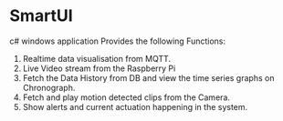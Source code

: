 # SmartUI
c# windows application
Provides the following Functions:
1) Realtime data visualisation from MQTT.
2) Live Video stream from the Raspberry Pi
3) Fetch the Data History from DB and view the time series graphs on Chronograph.
4) Fetch and play motion detected clips from the Camera.
5) Show alerts and current actuation happening in the system.
